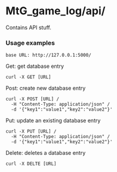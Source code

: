 # MtG_game_log/api/

Contains API stuff.

### Usage examples

`base URL: http://127.0.0.1:5000/`

Get: get database entry
```
curl -X GET [URL]
```

Post: create new database entry
```
curl -X POST [URL] /
  -H "Content-Type: application/json" /
  -d '{"key1":"value1","key2":"value2"}'
```

Put: update an existing database entry
```
curl -X PUT [URL] /
  -H "Content-Type: application/json" /
  -d '{"key1":"value1","key2":"value2"}'
```

Delete: deletes a database entry
```
curl -X DELTE [URL]
```
